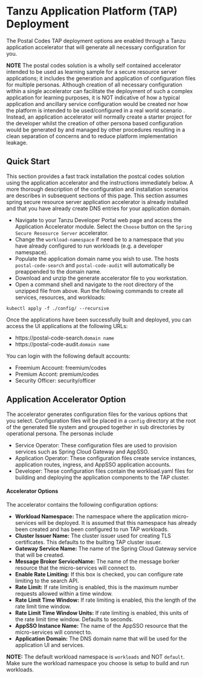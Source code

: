 # Tanzu Application Platform (TAP) Deployment

The Postal Codes TAP deployment options are enabled through a Tanzu application accelerator that will generate all necessary configuration for you.  

**NOTE** The postal codes solution is a wholly self contained accelerator intended to be used as learning sample for a secure resource server applications; it 
includes the generation and application of configuration files for multiple personas.  Although creation of all necessary configuration within a single
accelerator can facilitate the deployment of such a complex application for learning purposes, it is NOT indicative of how a typical application and ancillary 
service configuration would be created nor how the platform is intended to be used/configured in a real world scenario .  Instead, an application accelerator will normally 
create a starter project for the developer whilst the creation of other persona based configuration would be generated by and managed by other procedures 
resulting in a clean separation of concerns and to reduce platform implementation leakage.

## Quick Start

This section provides a fast track installation the postcal codes solution using the application accelerator and the instructions immediately below.  A more thorough description of the configuration 
and installation scenarios are describes in subsequent sections of this page.  This section assumes spring secure resource server application accelerator is already installed and that you have
already create DNS entries for your application domain.


* Navigate to your Tanzu Developer Portal web page and access the Application Accelerator module.  Select the `Choose` button on the `Spring Secure Resosurce Server` accelerator.
* Change the `workload-namespace` if need be to a namespace that you have already configured to run workloads (e.g. a developer namespace).  
* Populate the application domain name you wish to use.  The hosts `postal-code-search` and `postal-code-audit` will automatically be preappended to the domain name.
* Download and unzip the generate accelerator file to you workstation.
* Open a command shell and navigate to the root directory of the unzipped file from above.  Run the following commands to create all services, resources, and workloads:

```
kubectl apply -f ./config/ --recursive
```

Once the applications have been successfully built and deployed, you can access the UI applications at the following URLs:
* https://postal-code-search.`domain name`
* https://postal-code-audit.`domain name`

You can login with the following default accounts:

* Freemium Account: freemium/codes
* Premium Accont: premium/codes
* Security Officer: security/officer


## Application Accelerator Option


The accelerator generates configuration files for the various options that you select.  Configuration files will be placed in a `config` directory at the root of the generated file system 
and grouped together in sub directories by operational persona.  The personas include
* Service Operator: These configuration files are used to provision services such as Spring Cloud Gateway and AppSSO.
* Application Operator: These configuration files create service instances, application routes, ingress, and AppSSO application accounts.
* Developer: These configuration files contain the workload.yaml files for building and deploying the application components to the TAP cluster.

  
#### Accelerator Options
The accelerator contains the following configuration options:

* **Workload Namespace:** The namespace where the application micro-services will be deployed.  It is assumed that this namespace has already been created and has been configured to run TAP workloads.
* **Cluster Issuer Name:** The cluster issuer used for creating TLS certificates.  This defaults to the builting TAP cluster issuer.
* **Gateway Service Name:** The name of the Spring Cloud Gateway service that will be created.
* **Message Broker ServiceName:**  The name of the message borker resource that the micro-services will connect to.
* **Enable Rate Limiting:** If this box is checked, you can configure rate limiting to the search API.
* **Rate Limit:** If rate limiting is enabled, this is the maximum number requests allowed within a time window.
* **Rate Limit Time Window:** If rate limiting is enabled, this the length of the rate limit time window.
* **Rate Limit Time Window Units:** If rate limiting is enabled, this units of the rate limit time window.  Defaults to seconds.
* **AppSSO Instance Name:**  The name of the AppSSO resource that the micro-services will connect to. 
* **Application Domain:** The DNS domain name that will be used for the application UI and services.

**NOTE:** The default workload namespace is `workloads` and NOT `default`.  Make sure the workload namespace you choose is setup to build and run workloads.

